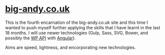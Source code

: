 # [big-andy.co.uk](https://big-andy.co.uk)

This is the fourth encarnation of the big-andy.co.uk site and this time I wanted to push myself further applying the skills that I have learnt in the last 18 months. I will use newer technologies (Gulp, Sass, SVG, Bower, and possibly the [WP API](https://github.com/WP-API/WP-API) with [Angular](https://angularjs.org/)).

Aims are speed, lightness, and encorporating new technologies.
